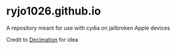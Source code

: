 # ryjo1026.github.io
A repository meant for use with cydia on jailbroken Apple devices

Credit to [Decimation](https://github.com/Decimation) for idea
